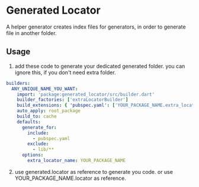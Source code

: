 # Generated Locator
A helper generator creates index files for generators, 
in order to generate file in another folder.

## Usage
1. add these code to generate your dedicated generated folder.
you can ignore this, if you don't need extra folder.
```yaml
builders:
  ANY_UNIQUE_NAME_YOU_WANT:
    import: 'package:generated_locator/src/builder.dart'
    builder_factories: ['extraLocatorBuilder']
    build_extensions: { 'pubspec.yaml': ['YOUR_PACKAGE_NAME.extra_locator'] }
    auto_apply: root_package
    build_to: cache
    defaults:
      generate_for:
        include:
          - pubspec.yaml
        exclude:
          - lib/**
      options:
        extra_locator_name: YOUR_PACKAGE_NAME
```

2. use generated.locator as reference to generate you code.
or use YOUR_PACKAGE_NAME.locator as reference.
